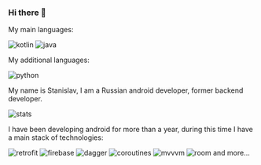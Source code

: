 ### Hi there 👋

My main languages:

![kotlin](https://img.shields.io/badge/KOTLIN%20%20-8A2BE2?color=grey&logo=kotlin)
![java](https://github.com/ITSTAS2009RUS/ITSTAS2009RUS/assets/124933877/e8c34077-75a9-4377-8868-a212af05cec5)


My additional languages:

![python](https://img.shields.io/badge/PYTHON%20%20-8A2BE2?color=grey&logo=python)



My name is Stanislav, I am a Russian android developer, former backend developer.


![stats](https://github-readme-stats.vercel.app/api?username=Logcat78&show_icons=true)


I have been developing android for more than a year, during this time I have a main stack of technologies:

![retrofit](https://img.shields.io/badge/RETROFIT%20%20-8A2BE2?color=purple)
![firebase](https://img.shields.io/badge/FIREBASE%20%20-8A2BE2?color=orange&logo=firebase)
![dagger](https://img.shields.io/badge/DAGGER%202%20%20-8A2BE2?color=blue&logo=dagger2)
![coroutines](https://img.shields.io/badge/COROUTINES%20%20-8A2BE2?color=pink&logo=coroutines)
![mvvvm](https://img.shields.io/badge/MVVM%20%20-8A2BE2?color=green&logo=coroutines)
![room](https://img.shields.io/badge/ROOM%20%20-8A2BE2?color=red&logo=coroutines)
 and more... 



